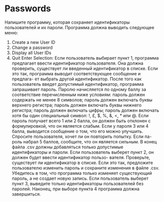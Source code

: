 # Passwords

Напишите программу, которая сохраняет идентификаторы пользователей и их пароли.
Программа должна выводить следующее меню:
1) Create a new User ID
2) Change a password
3) Display all User IDs
4) Quit
Enter Selection:
Если пользователь выбирает пункт 1, программа предлагает ввести идентификатор
пользователя. Она должна проверить, существует ли введенный идентификатор
в списке. Если это так, программа выводит соответствующее сообщение и предлага-
ет выбрать другой идентификатор. После того как пользователь введет допустимый
идентификатор, программа запрашивает пароль. Паролю начисляется по одному баллу
за соответствие перечисленным ниже условиям:
пароль должен содержать не менее 8 символов;
пароль должен включать буквы верхнего регистра;
пароль должен включать буквы нижнего регистра;
пароль должен включать цифры;
пароль должен включать хотя бы один специальный символ: !, £, $, %, &, <, * или @.
Если пароль получает всего 1 или 2 балла, он должен быть отклонен с формулировкой,
что он является слабым. Если у пароля 3 или 4 балла, выводится сообщение о том, что
его можно улучшить. Спросите пользователя, хочет ли он повторить попытку. Если па-
роль набрал 5 баллов, сообщите, что он является сильным. В конец файла .csv должны
добавляться только допустимые идентификаторы и пароли.
Если пользователь выберет пункт 2, он должен будет ввести идентификатор пользо-
вателя. Проверьте, существует ли идентификатор в списке. Если это так, предложите
пользователю изменить пароль и сохраните изменения в файле .csv. Убедитесь в том,
что программа только изменяет существующий пароль, а не создает новую запись.
Если пользователь выберет пункт 3, выведите только идентификаторы
пользователей без паролей.
Наконец, при выборе пункта 4 программа должна завершиться.
